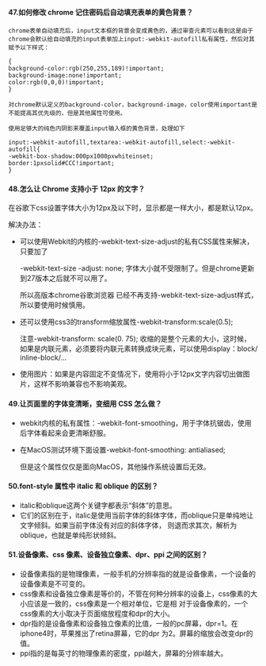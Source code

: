 #### 47.如何修改 chrome 记住密码后自动填充表单的黄色背景？

```
chrome表单自动填充后，input文本框的背景会变成黄色的，通过审查元素可以看到这是由于chrome会默认给自动填充的input表单加上input:-webkit-autofill私有属性，然后对其赋予以下样式：

{
background-color:rgb(250,255,189)!important;
background-image:none!important;
color:rgb(0,0,0)!important;
}

对chrome默认定义的background-color，background-image，color使用important是不能提高其优先级的，但是其他属性可使用。

使用足够大的纯色内阴影来覆盖input输入框的黄色背景，处理如下

input:-webkit-autofill,textarea:-webkit-autofill,select:-webkit-autofill{
-webkit-box-shadow:000px1000pxwhiteinset;
border:1pxsolid#CCC!important;
}
```

#### 48.怎么让 Chrome 支持小于 12px 的文字？

在谷歌下css设置字体大小为12px及以下时，显示都是一样大小，都是默认12px。

解决办法： 

+ 可以使用Webkit的内核的-webkit-text-size-adjust的私有CSS属性来解决，只要加了

  -webkit-text-size -adjust: none; 字体大小就不受限制了。但是chrome更新到27版本之后就不可以用了。

  所以高版本chrome谷歌浏览器 已经不再支持-webkit-text-size-adjust样式，所以要使用时候慎用。

+ 还可以使用css3的transform缩放属性-webkit-transform:scale(0.5);

  注意-webkit-transform: scale(0. 75); 收缩的是整个元素的大小，这时候，如果是内联元素，必须要将内联元素转换成块元素，可以使用display：block/ inline-block/...

+ 使用图片：如果是内容固定不变情况下，使用将小于12px文字内容切出做图片，这样不影响兼容也不影响美观。

#### 49.让页面里的字体变清晰，变细用 CSS 怎么做？

+ webkit内核的私有属性：-webkit-font-smoothing，用于字体抗锯齿，使用后字体看起来会更清晰舒服。 

+ 在MacOS测试环境下面设置-webkit-font-smoothing: antialiased;

  但是这个属性仅仅是面向MacOS，其他操作系统设置后无效。

#### 50.font-style 属性中 italic 和 oblique 的区别？

+ italic和oblique这两个关键字都表示“斜体”的意思。 
+ 它们的区别在于，italic是使用当前字体的斜体字体，而oblique只是单纯地让文字倾斜。如果当前字体没有对应的斜体字体， 则退而求其次，解析为oblique，也就是单纯形状倾斜。

#### 51.设备像素、css 像素、设备独立像素、dpr、ppi 之间的区别？

+ 设备像素指的是物理像素，一般手机的分辨率指的就是设备像素，一个设备的设备像素是不可变的。 
+ css像素和设备独立像素是等价的，不管在何种分辨率的设备上，css像素的大小应该是一致的，css像素是一个相对单位，它是相 对于设备像素的，一个css像素的大小取决于页面缩放程度和dpr的大小。
+  dpr指的是设备像素和设备独立像素的比值，一般的pc屏幕，dpr=1。在iphone4时，苹果推出了retina屏幕，它的dpr 为2。屏幕的缩放会改变dpr的值。
+  ppi指的是每英寸的物理像素的密度，ppi越大，屏幕的分辨率越大。